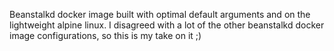 Beanstalkd docker image built with optimal default arguments and on the lightweight alpine linux.  I disagreed with a lot of the other beanstalkd docker image configurations, so this is my take on it ;)
